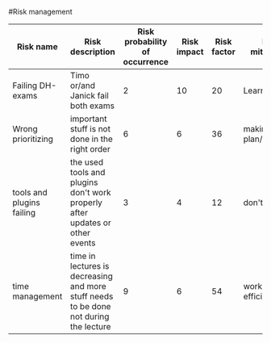 #Risk management

Risk name | Risk description | Risk probability of occurrence | Risk impact | Risk factor | Risk mitigation | Person of Charge 
-------- | -------- | -------- | -------- | -------- | -------- | --------
Failing DH-exams   | Timo or/and Janick fail both exams   | 2   | 10   | 20   | Learning   | Timo & Janick 
Wrong prioritizing   | important stuff is not done in the right order   | 6   | 6   | 36  | making a plan/schedule   |  all
tools and plugins failing   | the used tools and plugins don't work properly after updates or other events   | 3   | 4   | 12  | don't update   |  all
time management | time in lectures is decreasing and more stuff needs to be done not during the lecture | 9 | 6 | 54 | working more efficiently | all 

